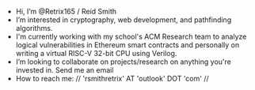 - Hi, I’m @Retrix165 / Reid Smith
- I’m interested in cryptography, web development, and pathfinding algorithms.
- I'm currently working with my school's ACM Research team to analyze logical vulnerabilities in Ethereum smart contracts and personally on writing a virtual RISC-V 32-bit CPU using Verilog.
- I’m looking to collaborate on projects/research on anything you're invested in. Send me an email
- How to reach me: // 'rsmithretrix' AT 'outlook' DOT 'com' //

<!---
Retrix165/Retrix165 is a ✨ special ✨ repository because its `README.md` (this file) appears on your GitHub profile.
You can click the Preview link to take a look at your changes.
--->
